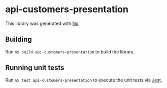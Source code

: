 # api-customers-presentation

This library was generated with [Nx](https://nx.dev).

## Building

Run `nx build api-customers-presentation` to build the library.

## Running unit tests

Run `nx test api-customers-presentation` to execute the unit tests via [Jest](https://jestjs.io).
